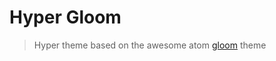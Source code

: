 # Hyper Gloom

> Hyper theme based on the awesome atom [gloom](https://github.com/hejrobin/gloom) theme
